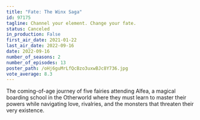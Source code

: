```yaml
---
title: "Fate: The Winx Saga"
id: 97175
tagline: Channel your element. Change your fate.
status: Canceled
in_production: False
first_air_date: 2021-01-22
last_air_date: 2022-09-16
date: 2022-09-16
number_of_seasons: 2
number_of_episodes: 13
poster_path: /oHj6guMrLfQcBzo3uxwBJc8Y736.jpg
vote_average: 8.3
---
```


The coming-of-age journey of five fairies attending Alfea, a magical boarding school in the Otherworld where they must learn to master their powers while navigating love, rivalries, and the monsters that threaten their very existence.
